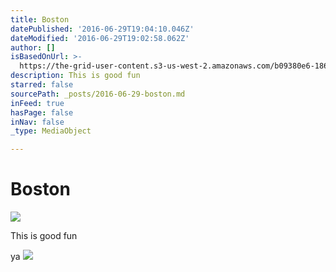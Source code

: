 ```yaml
---
title: Boston
datePublished: '2016-06-29T19:04:10.046Z'
dateModified: '2016-06-29T19:02:58.062Z'
author: []
isBasedOnUrl: >-
  https://the-grid-user-content.s3-us-west-2.amazonaws.com/b09380e6-186a-4d71-9540-87471dcc0a18.jpg
description: This is good fun
starred: false
sourcePath: _posts/2016-06-29-boston.md
inFeed: true
hasPage: false
inNav: false
_type: MediaObject

---
```

# Boston
![](https://the-grid-user-content.s3-us-west-2.amazonaws.com/b09380e6-186a-4d71-9540-87471dcc0a18.jpg)

This is good fun

ya
![](https://the-grid-user-content.s3-us-west-2.amazonaws.com/97cae16d-cbbb-4ccc-bb12-1e8eaa779482.jpg)